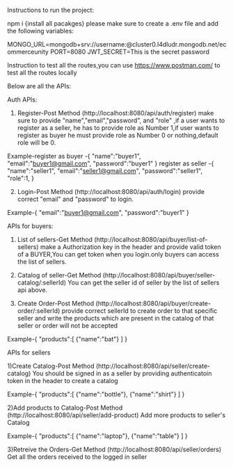 Instructions to run the project:

npm i {install all pacakges}
please make sure to create a .env file and add the following variables:

MONGO_URL=mongodb+srv://username:<password>@cluster0.l4dludr.mongodb.net/ecommerceunity
PORT=8080
JWT_SECRET=This is the secret password

Instruction to test all the routes,you can use https://www.postman.com/ to test all the routes locally

Below are all the APIs:

Auth APIs:
1) Register-Post Method (http://localhost:8080/api/auth/register) 
  make sure to provide "name","email","password", and "role" ,if a user wants to register as a seller,
  he has to provide role as Number 1,if user wants to register as buyer he must provide role as Number 0 or nothing,default role will be 0.

  Example-register as buyer -{
    "name":"buyer1",
    "email":"buyer1@gmail.com",
    "password":"buyer1"
}
register as seller -{
    "name":"seller1",
    "email":"seller1@gmail.com",
    "password":"seller1",
    "role":1,
}

2) Login-Post Method (http://localhost:8080/api/auth/login)
  provide correct "email" and "password" to login.

Example-{
    "email":"buyer1@gmail.com",
    "password":"buyer1"
}

APIs for buyers:

1) List of sellers-Get Method (http://localhost:8080/api/buyer/list-of-sellers)
  make a Authorization key in the header and provide valid token of a BUYER,You can get token when you login.only buyers can access the list of sellers.

2) Catalog of seller-Get Method (http://localhost:8080/api/buyer/seller-catalog/:sellerId) 
  You can get the seller id of seller by the list of sellers api above.

3) Create Order-Post Method (http://localhost:8080/api/buyer/create-order/:sellerId)
  provide correct sellerId to create order to that specific seller and write the products which are present in the catalog of that seller or order will not be accepted

Example-{
    "products":[
        {"name":"bat"}
    ]
}

APIs for sellers

1)Create Catalog-Post Method (http://localhost:8080/api/seller/create-catalog)
  You should be signed in as a seller by providing authenticatoin token in the header to create a catalog

  Example-{
    "products":[
        {"name":"bottle"},
        {"name":"shirt"}
    ]
}

2)Add products to Catalog-Post Method (http://localhost:8080/api/seller/add-product)
  Add more products to seller's Catalog

   Example-{
    "products":[
        {"name":"laptop"},
        {"name":"table"}
    ]
}

3)Retreive the Orders-Get Method (http://localhost:8080/api/seller/orders)
  Get all the orders received to the logged in seller 
  




